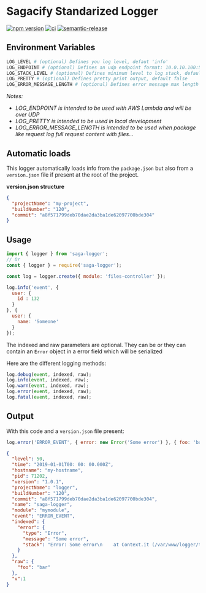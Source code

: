 # Sagacify Standarized Logger

[![npm version](https://img.shields.io/npm/v/saga-logger.svg)](https://www.npmjs.com/package/saga-logger)
[![ci](https://github.com/sagacify/logger/actions/workflows/ci.yml/badge.svg)](https://github.com/Sagacify/logger/actions/workflows/ci.yml)
[![semantic-release](https://img.shields.io/badge/%20%20%F0%9F%93%A6%F0%9F%9A%80-semantic--release-e10079.svg)](https://github.com/semantic-release/semantic-release)

## Environment Variables

```sh
LOG_LEVEL # (optional) Defines you log level, defaut 'info'
LOG_ENDPOINT # (optional) Defines an udp endpoint format: 10.0.10.100:5300
LOG_STACK_LEVEL # (optional) Defines minimum level to log stack, default 'error'
LOG_PRETTY # (optional) Defines pretty print output, default false
LOG_ERROR_MESSAGE_LENGTH # (optional) Defines error message max length output, default 0 (no limit)
```

*Notes:*

 - *LOG_ENDPOINT is intended to be used with AWS Lambda and will be over UDP*
 - *LOG_PRETTY is intended to be used in local development*
 - *LOG_ERROR_MESSAGE_LENGTH is intended to be used when package like request log full request content with files...*

## Automatic loads

This logger automatically loads info from the `package.json`
but also from a `version.json` file if present at the root of the project.

**version.json structure**

```json
{
  "projectName": "my-project",
  "buildNumber": "120",
  "commit": "a8f571799deb70dae2da3ba1de62097700bde304"
}
```

## Usage

```js
import { logger } from 'saga-logger';
// Or
const { logger } = require('saga-logger');

const log = logger.create({ module: 'files-controller' });

log.info('event', {
  user: {
    id : 132
  }
}, {
  user: {
    name: 'Someone'
  }
});
```

The indexed and raw parameters are optional.
They can be or they can contain an `Error` object in a error field which will be serialized

Here are the different logging methods:

```js
log.debug(event, indexed, raw);
log.info(event, indexed, raw);
log.warn(event, indexed, raw);
log.error(event, indexed, raw);
log.fatal(event, indexed, raw);
```
## Output

With this code and a `version.json` file present:

```js
log.error('ERROR_EVENT', { error: new Error('Some error') }, { foo: 'bar' });
```

```json
{
  "level": 50,
  "time": "2019-01-01T00: 00: 00.000Z",
  "hostname": "my-hostname",
  "pid": 71202,
  "version": "1.0.1",
  "projectName": "logger",
  "buildNumber": "120",
  "commit": "a8f571799deb70dae2da3ba1de62097700bde304",
  "name": "saga-logger",
  "module": "mymodule",
  "event": "ERROR_EVENT",
  "indexed": {
    "error": {
      "type": "Error",
      "message": "Some error",
      "stack": "Error: Some error\n    at Context.it (/var/www/logger/test/libs/Logger.spec.js:191:31)\n    at callFnAsync (/var/www/logger/node_modules/mocha/lib/runnable.js:400:21)\n    at Test.Runnable.run (/var/www/logger/node_modules/mocha/lib/runnable.js:342:7)\n    at Runner.runTest (/var/www/logger/node_modules/mocha/lib/runner.js:455:10)\n    at /var/www/logger/node_modules/mocha/lib/runner.js:573:12\n    at next (/var/www/logger/node_modules/mocha/lib/runner.js:369:14)\n    at /var/www/logger/node_modules/mocha/lib/runner.js:379:7\n    at next (/var/www/logger/node_modules/mocha/lib/runner.js:303:14)\n    at Immediate._onImmediate (/var/www/logger/node_modules/mocha/lib/runner.js:347:5)\n    at runCallback (timers.js:694:18)\n    at tryOnImmediate (timers.js:665:5)\n    at processImmediate (timers.js:647:5)"
    }
  },
  "raw": {
    "foo": "bar"
  },
  "v":1
}
```
